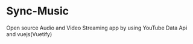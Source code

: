 # Sync-Music
Open source Audio and Video Streaming app by using YouTube Data Api and vuejs(Vuetify)
